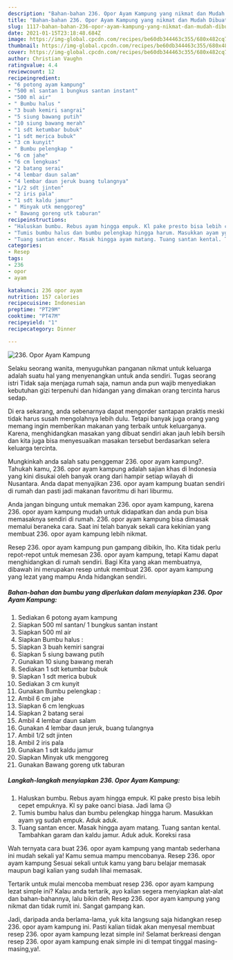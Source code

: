 ```yaml
---
description: "Bahan-bahan 236. Opor Ayam Kampung yang nikmat dan Mudah Dibuat"
title: "Bahan-bahan 236. Opor Ayam Kampung yang nikmat dan Mudah Dibuat"
slug: 1117-bahan-bahan-236-opor-ayam-kampung-yang-nikmat-dan-mudah-dibuat
date: 2021-01-15T23:18:48.684Z
image: https://img-global.cpcdn.com/recipes/be60db344463c355/680x482cq70/236-opor-ayam-kampung-foto-resep-utama.jpg
thumbnail: https://img-global.cpcdn.com/recipes/be60db344463c355/680x482cq70/236-opor-ayam-kampung-foto-resep-utama.jpg
cover: https://img-global.cpcdn.com/recipes/be60db344463c355/680x482cq70/236-opor-ayam-kampung-foto-resep-utama.jpg
author: Christian Vaughn
ratingvalue: 4.4
reviewcount: 12
recipeingredient:
- "6 potong ayam kampung"
- "500 ml santan 1 bungkus santan instant"
- "500 ml air"
- " Bumbu halus "
- "3 buah kemiri sangrai"
- "5 siung bawang putih"
- "10 siung bawang merah"
- "1 sdt ketumbar bubuk"
- "1 sdt merica bubuk"
- "3 cm kunyit"
- " Bumbu pelengkap "
- "6 cm jahe"
- "6 cm lengkuas"
- "2 batang serai"
- "4 lembar daun salam"
- "4 lembar daun jeruk buang tulangnya"
- "1/2 sdt jinten"
- "2 iris pala"
- "1 sdt kaldu jamur"
- " Minyak utk menggoreg"
- " Bawang goreng utk taburan"
recipeinstructions:
- "Haluskan bumbu. Rebus ayam hingga empuk. Kl pake presto bisa lebih cepet empuknya. Kl sy pake oanci biasa. Jadi lama 😥"
- "Tumis bumbu halus dan bumbu pelengkap hingga harum. Masukkan ayam yg sudah empuk. Aduk aduk."
- "Tuang santan encer. Masak hingga ayam matang. Tuang santan kental. Tambahkan garam dan kaldu jamur. Aduk aduk. Koreksi rasa"
categories:
- Resep
tags:
- 236
- opor
- ayam

katakunci: 236 opor ayam 
nutrition: 157 calories
recipecuisine: Indonesian
preptime: "PT29M"
cooktime: "PT47M"
recipeyield: "1"
recipecategory: Dinner

---
```



![236. Opor Ayam Kampung](https://img-global.cpcdn.com/recipes/be60db344463c355/680x482cq70/236-opor-ayam-kampung-foto-resep-utama.jpg)

Selaku seorang wanita, menyuguhkan panganan nikmat untuk keluarga adalah suatu hal yang menyenangkan untuk anda sendiri. Tugas seorang istri Tidak saja menjaga rumah saja, namun anda pun wajib menyediakan kebutuhan gizi terpenuhi dan hidangan yang dimakan orang tercinta harus sedap.

Di era  sekarang, anda sebenarnya dapat mengorder santapan praktis meski tidak harus susah mengolahnya lebih dulu. Tetapi banyak juga orang yang memang ingin memberikan makanan yang terbaik untuk keluarganya. Karena, menghidangkan masakan yang dibuat sendiri akan jauh lebih bersih dan kita juga bisa menyesuaikan masakan tersebut berdasarkan selera keluarga tercinta. 



Mungkinkah anda salah satu penggemar 236. opor ayam kampung?. Tahukah kamu, 236. opor ayam kampung adalah sajian khas di Indonesia yang kini disukai oleh banyak orang dari hampir setiap wilayah di Nusantara. Anda dapat menyajikan 236. opor ayam kampung buatan sendiri di rumah dan pasti jadi makanan favoritmu di hari liburmu.

Anda jangan bingung untuk memakan 236. opor ayam kampung, karena 236. opor ayam kampung mudah untuk didapatkan dan anda pun bisa memasaknya sendiri di rumah. 236. opor ayam kampung bisa dimasak memalui beraneka cara. Saat ini telah banyak sekali cara kekinian yang membuat 236. opor ayam kampung lebih nikmat.

Resep 236. opor ayam kampung pun gampang dibikin, lho. Kita tidak perlu repot-repot untuk memesan 236. opor ayam kampung, tetapi Kamu dapat menghidangkan di rumah sendiri. Bagi Kita yang akan membuatnya, dibawah ini merupakan resep untuk membuat 236. opor ayam kampung yang lezat yang mampu Anda hidangkan sendiri.

<!--inarticleads1-->

##### Bahan-bahan dan bumbu yang diperlukan dalam menyiapkan 236. Opor Ayam Kampung:

1. Sediakan 6 potong ayam kampung
1. Siapkan 500 ml santan/ 1 bungkus santan instant
1. Siapkan 500 ml air
1. Siapkan  Bumbu halus :
1. Siapkan 3 buah kemiri sangrai
1. Siapkan 5 siung bawang putih
1. Gunakan 10 siung bawang merah
1. Sediakan 1 sdt ketumbar bubuk
1. Siapkan 1 sdt merica bubuk
1. Sediakan 3 cm kunyit
1. Gunakan  Bumbu pelengkap :
1. Ambil 6 cm jahe
1. Siapkan 6 cm lengkuas
1. Siapkan 2 batang serai
1. Ambil 4 lembar daun salam
1. Gunakan 4 lembar daun jeruk, buang tulangnya
1. Ambil 1/2 sdt jinten
1. Ambil 2 iris pala
1. Gunakan 1 sdt kaldu jamur
1. Siapkan  Minyak utk menggoreg
1. Gunakan  Bawang goreng utk taburan




<!--inarticleads2-->

##### Langkah-langkah menyiapkan 236. Opor Ayam Kampung:

1. Haluskan bumbu. Rebus ayam hingga empuk. Kl pake presto bisa lebih cepet empuknya. Kl sy pake oanci biasa. Jadi lama 😥
1. Tumis bumbu halus dan bumbu pelengkap hingga harum. Masukkan ayam yg sudah empuk. Aduk aduk.
1. Tuang santan encer. Masak hingga ayam matang. Tuang santan kental. Tambahkan garam dan kaldu jamur. Aduk aduk. Koreksi rasa




Wah ternyata cara buat 236. opor ayam kampung yang mantab sederhana ini mudah sekali ya! Kamu semua mampu mencobanya. Resep 236. opor ayam kampung Sesuai sekali untuk kamu yang baru belajar memasak maupun bagi kalian yang sudah lihai memasak.

Tertarik untuk mulai mencoba membuat resep 236. opor ayam kampung lezat simple ini? Kalau anda tertarik, ayo kalian segera menyiapkan alat-alat dan bahan-bahannya, lalu bikin deh Resep 236. opor ayam kampung yang nikmat dan tidak rumit ini. Sangat gampang kan. 

Jadi, daripada anda berlama-lama, yuk kita langsung saja hidangkan resep 236. opor ayam kampung ini. Pasti kalian tiidak akan menyesal membuat resep 236. opor ayam kampung lezat simple ini! Selamat berkreasi dengan resep 236. opor ayam kampung enak simple ini di tempat tinggal masing-masing,ya!.

